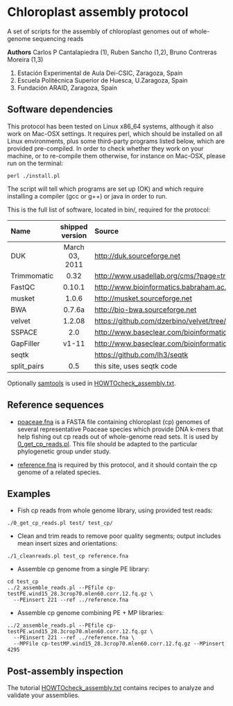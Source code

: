 # Chloroplast assembly protocol

A set of scripts for the assembly of chloroplast genomes out of whole-genome sequencing reads

**Authors**
Carlos P Cantalapiedra (1), Ruben Sancho (1,2), Bruno Contreras Moreira (1,3)

1) Estación Experimental de Aula Dei-CSIC, Zaragoza, Spain
2) Escuela Politécnica Superior de Huesca, U.Zaragoza, Spain
3) Fundación ARAID, Zaragoza, Spain

## Software dependencies

This protocol has been tested on Linux x86_64 systems, although it also work on Mac-OSX settings. It requires perl, which should be installed on all Linux environments, plus some third-party programs listed below, which are provided pre-compiled. In order to check whether they work on your machine, or to re-compile them otherwise, for instance on Mac-OSX, please run on the terminal:
```{shell}  
perl ./install.pl
```
The script will tell which programs are set up (OK) and which require installing a compiler (gcc or g++) or java in order to run.

This is the full list of software, located in bin/, required for the protocol:

| Name | shipped version | Source |
|:-----|:---------------:|:-------|
| DUK | March 03, 2011 | <http://duk.sourceforge.net> |
| Trimmomatic | 0.32 | <http://www.usadellab.org/cms/?page=trimmomatic> |
| FastQC | 0.10.1 | <http://www.bioinformatics.babraham.ac.uk/projects/fastqc> |
| musket | 1.0.6 | <http://musket.sourceforge.net> |
| BWA | 0.7.6a | <http://bio-bwa.sourceforge.net> |
| velvet | 1.2.08 | <https://github.com/dzerbino/velvet/tree/master> |
| SSPACE | 2.0 | <http://www.baseclear.com/bioinformatics-tools> |
| GapFiller | v1-11 | <http://www.baseclear.com/bioinformatics-tools> |
| seqtk | | <https://github.com/lh3/seqtk> |
| split_pairs | 0.5 | this site, uses seqtk code |

Optionally [samtools](http://samtools.sourceforge.net) is used in [HOWTOcheck_assembly.txt](HOWTOcheck_assembly.txt).

## Reference sequences

* [poaceae.fna](poaceae.fna) is a FASTA file containing chloroplast (cp) genomes of several representative Poaceae species which provide DNA k-mers that help fishing out cp reads out of whole-genome read sets. It is used by [0_get_cp_reads.pl](0_get_cp_reads.pl). This file should be adapted to the particular phylogenetic group under study.

* [reference.fna](reference.fna) is required by this protocol, and it should contain the cp genome of a related species.

## Examples

* Fish cp reads from whole genome library, using provided test reads:
```{shell}
./0_get_cp_reads.pl test/ test_cp/ 
```    

* Clean and trim reads to remove poor quality segments; output includes mean insert sizes and orientations:
```{shell}  
./1_cleanreads.pl test_cp reference.fna 
```

* Assemble cp genome from a single PE library:
```{shell}
cd test_cp
../2_assemble_reads.pl --PEfile cp-testPE.wind15_28.3crop70.mlen60.corr.12.fq.gz \
  --PEinsert 221 --ref ../reference.fna
```

* Assemble cp genome combining PE + MP libraries:
```{shell}
../2_assemble_reads.pl --PEfile cp-testPE.wind15_28.3crop70.mlen60.corr.12.fq.gz \
  --PEinsert 221 --ref ../reference.fna \
  --MPFile cp-testMP.wind15_28.3crop70.mlen60.corr.12.fq.gz --MPinsert 4295 
```

## Post-assembly inspection

The tutorial [HOWTOcheck_assembly.txt](HOWTOcheck_assembly.txt) contains recipes to analyze and validate your assemblies.
